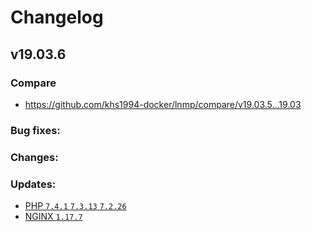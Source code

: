 # Changelog

## v19.03.6

### Compare

* https://github.com/khs1994-docker/lnmp/compare/v19.03.5...19.03

### Bug fixes:

### Changes:

### Updates:

* [PHP `7.4.1` `7.3.13` `7.2.26`](https://www.php.net/ChangeLog-7.php#7.4.1)
* [NGINX `1.17.7`](https://nginx.org/en/CHANGES)
